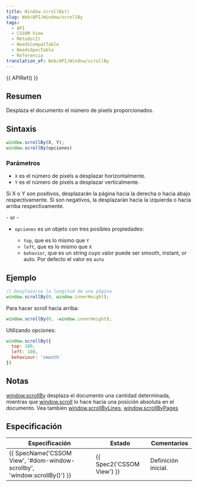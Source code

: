 ```yaml
---
title: Window.scrollBy()
slug: Web/API/Window/scrollBy
tags:
  - API
  - CSSOM View
  - Método(2)
  - NeedsCompatTable
  - NeedsSpecTable
  - Referencia
translation_of: Web/API/Window/scrollBy
---
```

{{ APIRef() }}

## Resumen

Desplaza el documento el número de pixels proporcionados.

## Sintaxis

```js
window.scrollBy(X, Y);
window.scrollBy(opciones)
```

### Parámetros

- `X` es el número de pixels a desplazar horizontalmente.
- `Y` es el número de pixels a desplazar verticalmente.

Si X o Y son positivos, desplazarán la página hacia la derecha o hacia abajo respectivamente. Si son negativos, la desplazarán hacia la izquierda o hacia arriba respectivamente.

\- or -

- `opciones` es un objeto con tres posibles propiedades:

  - `top`, que es lo mismo que `Y`
  - `left`, que es lo mismo que `X`
  - `behavior`, que es un string cuyo valor puede ser smooth, instant, or auto. Por defecto el valor es `auto`

## Ejemplo

```js
// Desplazarse la longitud de una página
window.scrollBy(0, window.innerHeight);
```

Para hacer scroll hacia arriba:

```js
window.scrollBy(0, -window.innerHeight);
```

Utilizando opciones:

```js
window.scrollBy({
  top: 100,
  left: 100,
  behaviour: 'smooth'
})
```

## Notas

[window.scrollBy](/es/docs/DOM/Window.scrollBy) desplaza el documento una cantidad determinada, mientras que [window.scroll](/es/docs/DOM/Window.scroll) lo hace hacia una posición absoluta en el documento. Vea también [window.scrollByLines](/es/docs/DOM/Window.scrollByLines), [window.scrollByPages](/es/docs/DOM/Window.scrollByPages)

## Especificación

| Especificación                                                                                   | Estado                           | Comentarios         |
| ------------------------------------------------------------------------------------------------ | -------------------------------- | ------------------- |
| {{ SpecName('CSSOM View', '#dom-window-scrollby', 'window.scrollBy()') }} | {{ Spec2('CSSOM View') }} | Definición inicial. |
